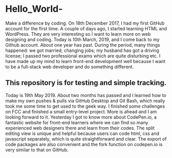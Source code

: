 # Hello_World-
Make a difference by coding.
On 18th December 2017, I had my first GitHub account for the first time.
A couple of days ago, I started learning HTML and WordPress. They are very interesting so I want to learn more on web designing and coding.
Today is 10th March, 2019, and I come back to my Github account.
About one year has past. During the period, many things happened: we got married; changing jobs; my husband has got a driving license; I passed two professional exams which are quite disturbing etc.
I have made up my mind to learn front-end development well because I want to be a full-stack web developer and do something different.

## This repository is for testing and simple tracking.
Today is 19th May 2019. About two months has passed and I learned how to make my own pushes & pulls via GitHub Desktop and Git Bash, which really took me some time to get used to the geek way. I finished some challenges on FCC and finished a small entry-level project. More is ahead and I am looking forward to it. Yesterday I got to know more about CodePen.io, a fantastic website for front-end learners where we can find so many experienced web designers there and learn from their codes. The split editing view is unique and helpful because users can code html, css and javascript separately, which is quite straightforward and clear. The export of code packages are also convenient and the fork function on codepen.io is very similar to that on GitHub.
